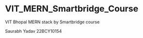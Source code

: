 # VIT_MERN_Smartbridge_Course
VIT Bhopal MERN stack by Smartbridge course

Saurabh Yadav 22BCY10154
